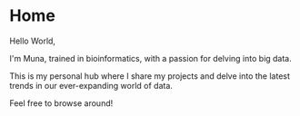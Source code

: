 # Home

Hello World,

I'm Muna, trained in bioinformatics, with a passion for delving into big data.

This is my personal hub where I share my projects and delve into the latest trends in our ever-expanding world of data.

Feel free to browse around!
